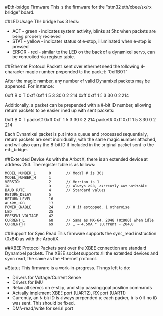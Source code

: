 #Eth-bridge Firmware
This is the firmware for the "stm32 eth/xbee/ax/rx bridge" board.

##LED Usage
The bridge has 3 leds:
 * ACT - green - indicates system activity, blinks at 5hz when packets are
   being properly recieved
 * STAT - yellow - indicates status of e-stop, illuminated when e-stop is pressed
 * ERROR - red - similar to the LED on the back of a dynamixel servo, can be
   controlled via register table.

##Ethernet Protocol
Packets sent over ethernet need the following 4-character magic number
prepended to the packet: '0xffBOT'

After the magic number, any number of valid Dynamixel packets may be
appended. For instance:

  0xff B O T 0xff 0xff 1 5 3 30 0 2 214 0xff 0xff 1 5 3 30 0 2 214

Additionally, a packet can be prepended with a 8-bit ID number, allowing
return packets to be easier lined up with sent packets:

  0xff B O T packet# 0xff 0xff 1 5 3 30 0 2 214 packet# 0xff 0xff 1 5 3 30 0 2 214

Each Dynamixel packet is put into a queue and processed sequentially, return packets
are sent individually, with the same magic number attached, and will also carry
the 8-bit ID if included in the original packet sent to the eth_bridge.

##Extended Device
As with the ArbotiX, there is an extended device at address 253. The register table 
is as follows:

    MODEL_NUMBER_L      0       // Model # is 301
    MODEL_NUMBER_H      1
    VERSION             2       // Version is 1
    ID                  3       // Always 253, currently not writable
    BAUD_RATE           4       // Standard values
    RETURN_DELAY        5
    RETURN_LEVEL        16
    ALARM_LED           17
    POWER_ENABLE        24      // 0 if estopped, 1 otherwise
    LED                 25
    PRESENT_VOLTAGE     42
    CURRENT_L           68      // Same as MX-64, 2048 (0x800) when idle
    CURRENT_H           69      // I = 4.5mA * (Current - 2048)

##Support for Sync Read
This firmware supports the sync_read instruction (0x84) as with the ArbotiX.

##XBEE Protocol
Packets sent over the XBEE connection are standard Dynamixel packets. The 
XBEE socket supports all the extended devices and sync read, the same as
the Ethernet protocol.

#Status
This firmware is a work-in-progress. Things left to do:
 * Drivers for Voltage/Current Sense
 * Drivers for IMU
 * Relax all servos on e-stop, and stop passing goal position commands
 * Actually implement XBEE port (UART2), RX port (UART1)
 * Currently, an 8-bit ID is always prepended to each packet, it is 0 if no ID
   was sent. This should be fixed.
 * DMA-read/write for serial port
